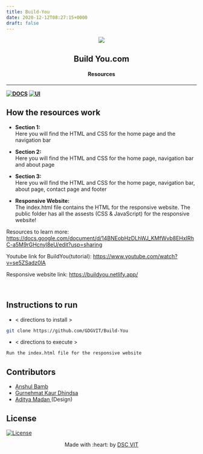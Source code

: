 ```yaml
---
title: Build-You
date: 2020-12-12T08:27:15+0000
draft: false
---
```

<p align="center">
<a href="https://dscvit.com">
	<img src="https://user-images.githubusercontent.com/30529572/72455010-fb38d400-37e7-11ea-9c1e-8cdeb5f5906e.png" />
</a>
	<h2 align="center"> Build You.com </h2>
	<h4 align="center"> Resources <h4>
</p>

---
[![DOCS](https://img.shields.io/badge/Documentation-see%20docs-green?style=flat-square&logo=appveyor)](INSERT_LINK_FOR_DOCS_HERE) 
  [![UI ](https://img.shields.io/badge/User%20Interface-Link%20to%20UI-orange?style=flat-square&logo=appveyor)](INSERT_UI_LINK_HERE)


## How the resources work
* <strong>Section 1:</strong><br>Here you will find the HTML and CSS for the home page and the navigation bar
* <strong>Section 2:</strong> <br>
Here you will find the HTML and CSS for the home page, navigation bar and about page
* <strong>Section 3:</strong> <br>
Here you will find the HTML and CSS for the home page, navigation bar, about page, contact page and footer

* <strong>Responsive Website:</strong><br>
The index.html file contains the HTML for the responsive website. The public folder
has all the assests (CSS & JavaScript) for the responsive website!

Resources to learn more:
https://docs.google.com/document/d/14BNEobHzDLhWJ_KMfWvb8EHxIRhC-a5M9rGHcnyl8eU/edit?usp=sharing

Youtube link for BuildYou(tutorial):
https://www.youtube.com/watch?v=se5ZSadz0lA

Responsive website link:
https://buildyou.netlify.app/



<br>


## Instructions to run


* < directions to install > 
```bash
git clone https://github.com/GDGVIT/Build-You
```

* < directions to execute >

```bash
Run the index.html file for the responsive website
```

## Contributors

* [ Anshul Bamb ](https://github.com/antirex)
* [ Gurnehmat Kaur Dhindsa  ](https://github.com/gkdhindsa)
* [ Aditya Madan  ](https://github.com/AdityaMadan) (Design)


  
## License
[![License](http://img.shields.io/:license-mit-blue.svg?style=flat-square)](http://badges.mit-license.org)

<p align="center">
	Made with :heart: by <a href="https://dscvit.com">DSC VIT</a>
</p>

